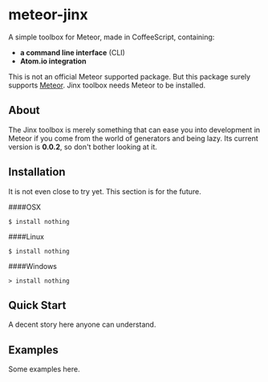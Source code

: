 
# meteor-jinx
A simple toolbox for Meteor, made in CoffeeScript, containing:

- **a command line interface** (CLI)
- **Atom.io integration**

This is not an official Meteor supported package. But this package surely supports [Meteor](https://www.meteor.com). Jinx toolbox needs Meteor to be installed.

## About
The Jinx toolbox is merely something that can ease you into development in Meteor if you come from the world of generators and being lazy. Its current version is **0.0.2**, so don't bother looking at it.

## Installation
It is not even close to try yet. This section is for the future.

####OSX
````
$ install nothing
````

####Linux
````
$ install nothing
````

####Windows
````
> install nothing
````

## Quick Start

A decent story here anyone can understand.

## Examples

Some examples here.
